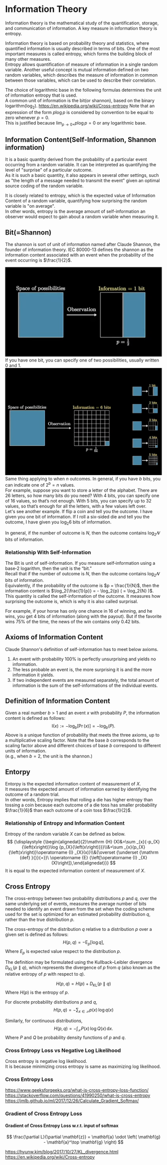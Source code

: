 # Information Theory
Information theory is the mathematical study of the quantification, storage, and communication of information.
A key measure in information theory is entropy.  

Information theory is based on probability theory and statistics, where quantified information is usually described in terms of bits.
One of the most important measures is called entropy, which forms the building block of many other measures.  
Entropy allows quantification of measure of information in a single random variable.
Another useful concept is mutual information defined on two random variables, 
which describes the measure of information in common between those variables, which can be used to describe their correlation. 

The choice of logarithmic base in the following formulas determines the unit of information entropy that is used.  
A common unit of information is the bit(or shannon), based on the binary logarithm($\log_{2}$). 
https://en.wikipedia.org/wiki/Cross-entropy
Note that an expression of the form $p\log p$ is considered by convention to be equal to zero whenever $p = 0$.  
This is justified because ${\displaystyle \lim _{p\rightarrow 0+}p\log p=0}$ or any logarithmic base.

## Information Content(Self-Information, Shannon information)
It is a basic quantity derived from the probability of a particular event occurring from a random variable. It can be interpreted as quantifying the level of "surprise" of a particular outcome.   
As it is such a basic quantity, it also appears in several other settings, such as "the length of a message needed to transmit the event" given an optimal source coding of the random variable.

It is closely related to entropy, which is the expected value of Information Content of a random variable, quantifying how surprising the random variable is "on average".  
In other words, entropy is the average amount of self-information an observer would expect to gain about a random variable when measuring it.

## Bit(=Shannon)
The shannon is sort of unit of information named after Claude Shannon, the founder of information theory.
IEC 80000-13 defines the shannon as the information content associated with an event when the probability of the event occurring is ⁠$\frac{1}{2}$. 

![alt text](images/blog25_information_theory_bit.png)
If you have one bit, you can specify one of two possibilities, usually written 0 and 1.
![alt text](images/blog25_information_theory_bit2.png)
Same thing applying to when $n$ outcomes. In general, if you have $b$ bits, you can indicate one of $2^{b} = n$ values.  
For example, suppose you want to store a letter of the alphabet. There are $26$ letters, so how many bits do you need? With $4$ bits, you can specify one of $16$ values, so that’s not enough. With $5$ bits, you can specify up to $32$ values, so that’s enough for all the letters, with a few values left over.  
Let's see another example. If flip a coin and tell you the outcome. I have given you one bit of information. If I roll a six-sided die and tell you the outcome, I have given you  $\log_2{6}$ bits of information.

In general, if the number of outcome is $N$, then the outcome contains  $\log_2{𝑁}$ bits of information.

### Relationship With Self-Information
The Bit is unit of self-information. If you measure self‐information using a base‐$2$ logarithm, then the unit is the “bit.”   
Recall that if the number of outcome is $N$, then the outcome contains $\log_2{𝑁}$ bits of information.  
Equivalently, if the probability of the outcome is $p = \frac{1}{N}$, then the information content is $\log_2{\frac{1}{p}} = - \log_2{p} ( = \log_2{N} )$.  
This quantity is called the self-information of the outcome. It measures how surprising the outcome is, which is why it is also called surprisal. 

For example, if your horse has only one chance in $16$ of winning, and he wins, you get $4$ bits of information (along with the payout). But if the favorite wins $75$% of the time, the news of the win contains only $0.42$ bits.

## Axioms of Information Content
Claude Shannon's definition of self-information has to meet below axioms.

1. An event with probability 100% is perfectly unsurprising and yields no information.
2. The less probable an event is, the more surprising it is and the more information it yields.
3. If two independent events are measured separately, the total amount of information is the sum of the self-informations of the individual events.

## Definition of Information Content
Given a real number $b > 1$ and an event $x$ with probability $P$, the information content is defined as follows:
$$
{\displaystyle \mathrm {I} (x):=-\log _{b}{\left[\Pr {\left(x\right)}\right]}=-\log _{b}{\left(P\right)}.}
$$
Above is a unique function of probability that meets the three axioms, up to a multiplicative scaling factor. 
Note that the base $b$ corresponds to the scaling factor above and different choices of base $b$ correspond to different units of information.  
(e.g., when $b = 2$, the unit is the shannon.)

## Entorpy
Entorpy is the expected information content of measurement of $X$.  
It  measures the expected amount of information earned by identifying the outcome of a random trial.  
In other words, Entropy implies that rolling a die has higher entropy than tossing a coin because each outcome of a die toss has smaller probability $\frac{1}{6}$ than each outcome of a coin toss $\frac{1}{2}$.

### Relationship of Entropy and Information Content
Entropy of the random variable $X$ can be defined as below.
$$
{\displaystyle {\begin{alignedat}{2}\mathrm {H} (X)&=\sum _{x}{-p_{X}{\left(x\right)}\log {p_{X}{\left(x\right)}}}\\&=\sum _{x}{p_{X}{\left(x\right)}\operatorname {I} _{X}(x)}\\&{\overset {\underset {\mathrm {def} }{}}{=}}\ \operatorname {E} {\left[\operatorname {I} _{X}(X)\right]},\end{alignedat}}}
$$
It is equal to the expected information content of measurement of $X$.

## Cross Entropy
The cross-entropy between two probability distributions $p$ and $q$, over the same underlying set of events, measures the average number of bits needed to identify an event drawn from the set when the coding scheme used for the set is optimized for an estimated probability distribution $q$, rather than the true distribution $p$.

The cross-entropy of the distribution $q$ relative to a distribution $p$ over a given set is defined as follows:
$$
{\displaystyle H(p,q)=-\operatorname {E} _{p}[\log q],}
$$
Where ${E} _{p}$ is expected value respect to the distribution $p$.

The definition may be formulated using the Kullback–Leibler divergence 
${\displaystyle D_{\mathrm {KL} }(p\parallel q)}$, which represents the divergence of $p$ from $q$ (also known as the relative entropy of 
$p$ with respect to $q$).

$$
{\displaystyle H(p,q)=H(p)+D_{\mathrm {KL} }(p\parallel q)}
$$
Where $H(p)$ is the entropy of $p$.

For discrete probability distributions $p$ and $q$, 
$$
{\displaystyle H(p,q)=-\sum _{x\in {\mathcal {X}}}p(x)\,\log q(x)} 
$$

Similarly, for continuous distributions,
$$
{\displaystyle H(p,q)=-\int _{\mathcal {X}}P(x)\,\log Q(x)\,\mathrm {d} x.} 
$$
Where $P$ and $Q$ be probability density functions of $p$ and $q$.

### Cross Entropy Loss vs Negative Log Likelihood
Cross entropy is negative log likelihood.  
It is because minimizing cross entropy is same as maximizing  log likelihood.

### Cross Entropy Loss
https://www.geeksforgeeks.org/what-is-cross-entropy-loss-function/
https://stackoverflow.com/questions/41990250/what-is-cross-entropy
https://jmlb.github.io/ml/2017/12/26/Calculate_Gradient_Softmax/


### Gradient of Cross Entropy Loss

#### Gradient of Cross Entropy Loss w.r.t. input of softmax 
$$
\frac{\partial L}{\partial \mathbf{z}} = \mathbf{a} \odot \left( \mathbf{g} - \mathbf{a}^\top \mathbf{g} \right)
$$

https://hyunw.kim/blog/2017/10/27/KL_divergence.html
https://en.wikipedia.org/wiki/Cross-entropy